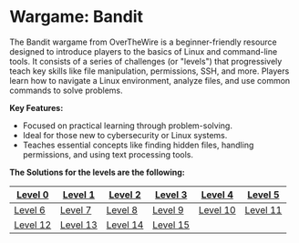 # Wargame: Bandit

The Bandit wargame from OverTheWire is a beginner-friendly resource designed to introduce players to the basics of Linux and command-line tools. It consists of a series of challenges (or "levels") that progressively teach key skills like file manipulation, permissions, SSH, and more. Players learn how to navigate a Linux environment, analyze files, and use common commands to solve problems.

**Key Features:**

- Focused on practical learning through problem-solving.
- Ideal for those new to cybersecurity or Linux systems.
- Teaches essential concepts like finding hidden files, handling permissions, and using text processing tools.

**The Solutions for the levels are the following:**


| [Level 0](https://github.com/Cristian5tarellas/Wargames/blob/Bandit/Bandit/Level_0.md) | [Level 1](https://github.com/Cristian5tarellas/Wargames/blob/Bandit/Bandit/Level_01.md) | [Level 2](https://github.com/Cristian5tarellas/Wargames/blob/Bandit/Bandit/Level_02.md) | [Level 3](https://github.com/Cristian5tarellas/Wargames/blob/Bandit/Bandit/Level_03.md) | [Level 4](https://github.com/Cristian5tarellas/Wargames/blob/Bandit/Bandit/Level_04.md) | [Level 5](https://github.com/Cristian5tarellas/Wargames/blob/Bandit/Bandit/Level_05.md)
| --- | --- | --- | --- | --- | --- |
| [Level 6](https://github.com/Cristian5tarellas/Wargames/blob/Bandit/Bandit/Level_06.md) | [Level 7](https://github.com/Cristian5tarellas/Wargames/blob/Bandit/Bandit/Level_07.md) | [Level 8](https://github.com/Cristian5tarellas/Wargames/blob/Bandit/Bandit/Level_08.md) | [Level 9](https://github.com/Cristian5tarellas/Wargames/blob/Bandit/Bandit/Level_09.md) | [Level 10](https://github.com/Cristian5tarellas/Wargames/blob/Bandit/Bandit/Level_10.md) | [Level 11](https://github.com/Cristian5tarellas/Wargames/blob/Bandit/Bandit/Level_11.md)
| [Level 12](https://github.com/Cristian5tarellas/Wargames/blob/Bandit/Bandit/Level_12.md) | [Level 13](https://github.com/Cristian5tarellas/Wargames/blob/Bandit/Bandit/Level_03.md) | [Level 14](https://github.com/Cristian5tarellas/Wargames/blob/Bandit/Bandit/Level_03.md) | [Level 15](https://github.com/Cristian5tarellas/Wargames/blob/Bandit/Bandit/Level_03.md)
